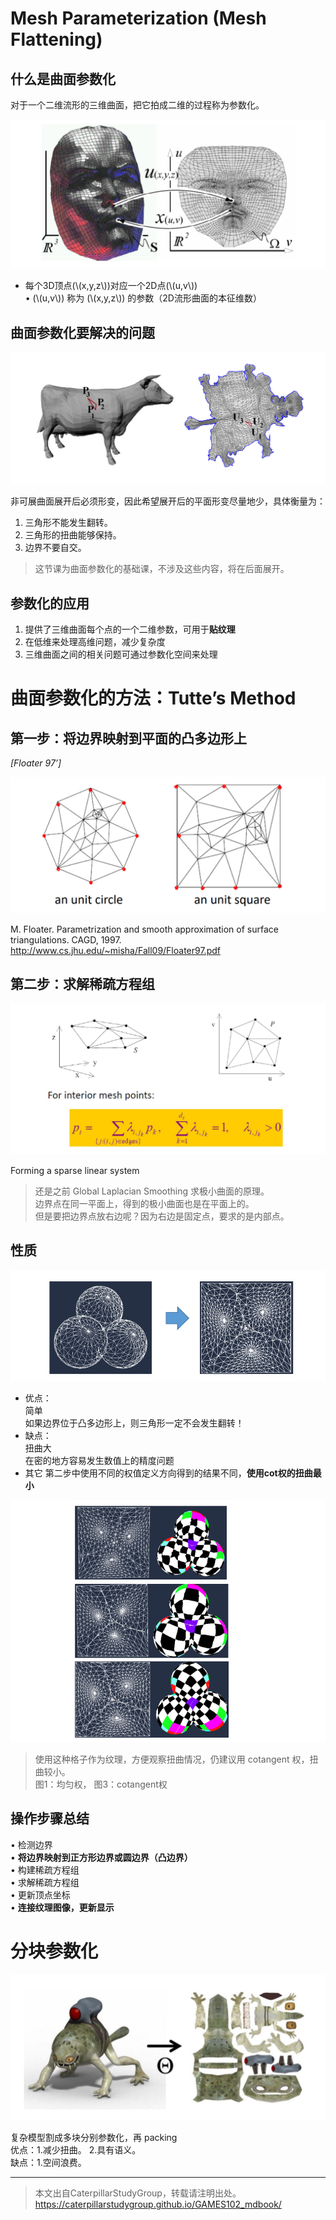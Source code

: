 # Mesh Parameterization (Mesh Flattening)     

## 什么是曲面参数化

对于一个二维流形的三维曲面，把它拍成二维的过程称为参数化。     

![](../assets/网格27.png)    

* 每个3D顶点(\\(x,y,z\\))对应一个2D点(\\(u,v\\))    
• (\\(u,v\\)) 称为 (\\(x,y,z\\)) 的参数（2D流形曲面的本征维数）    

## 曲面参数化要解决的问题

![](../assets/网格28.png)    

非可展曲面展开后必须形变，因此希望展开后的平面形变尽量地少，具体衡量为：  
1. 三角形不能发生翻转。    
2. 三角形的扭曲能够保持。    
3. 边界不要自交。    

> 这节课为曲面参数化的基础课，不涉及这些内容，将在后面展开。  

## 参数化的应用

1. 提供了三维曲面每个点的一个二维参数，可用于**贴纹理**     
2. 在低维来处理高维问题，减少复杂度    
3. 三维曲面之间的相关问题可通过参数化空间来处理      

# 曲面参数化的方法：Tutte’s Method

## 第一步：将边界映射到平面的**凸**多边形上

*[Floater 97’]*

![](../assets/网格35.png)    

M. Floater. Parametrization and smooth approximation of surface triangulations. CAGD, 1997.    
<http://www.cs.jhu.edu/~misha/Fall09/Floater97.pdf>    


## 第二步：求解稀疏方程组   

![](../assets/网格36.png)    

Forming a sparse linear system    

> 还是之前 Global Laplacian Smoothing 求极小曲面的原理。   
边界点在同一平面上，得到的极小曲面也是在平面上的。   
但是要把边界点放右边呢？因为右边是固定点，要求的是内部点。  

## 性质   

![](../assets/网格37.png)    

- 优点：  
简单  
如果边界位于凸多边形上，则三角形一定不会发生翻转！   
- 缺点：  
扭曲大  
在密的地方容易发生数值上的精度问题
- 其它
第二步中使用不同的权值定义方向得到的结果不同，**使用cot权的扭曲最小**

![](../assets/网格40.png)    

> 使用这种格子作为纹理，方便观察扭曲情况，仍建议用 cotangent 权，扭曲较小。   
图1：均匀权， 图3：cotangent权     

## 操作步骤总结    

• 检测边界    
• **将边界映射到正方形边界或圆边界（凸边界）**   
• 构建稀疏方程组    
• 求解稀疏方程组    
• 更新顶点坐标    
• **连接纹理图像，更新显示**    

# 分块参数化    

![](../assets/网格42.png)    

复杂模型割成多块分别参数化，再 packing    
优点：1.减少扭曲。    2.具有语义。    
缺点：1.空间浪费。    

---  

> 本文出自CaterpillarStudyGroup，转载请注明出处。
https://caterpillarstudygroup.github.io/GAMES102_mdbook/

